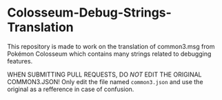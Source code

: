 # Colosseum-Debug-Strings-Translation

This repository is made to work on the translation of common3.msg from Pokémon Colosseum which contains many strings related to debugging features.

WHEN SUBMITTING PULL REQUESTS, DO _NOT_ EDIT THE ORIGINAL COMMON3.JSON! Only edit the file named `common3.json` and use the original as a refference in case of confusion.
